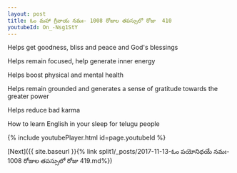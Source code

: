 ```yaml
---
layout: post
title: ఓం మహా గ్రీవాయ నమః- 1008 రోజుల తపస్సులో రోజు  410
youtubeId: On_-Nsg1StY
---
```

 
 
Helps get goodness, bliss and peace and God's blessings
 
Helps remain focused, help generate inner energy 
 
Helps boost physical and mental health 
 
Helps remain grounded and generates a sense of gratitude towards the greater power 
 
Helps reduce bad karma
 
How to learn English in your sleep for telugu people
 
 
 
 


{% include youtubePlayer.html id=page.youtubeId %}
 
[Next]({{ site.baseurl }}{% link split1/_posts/2017-11-13-ఓం పయోనిధయే నమః- 1008 రోజుల తపస్సులో రోజు  419.md%})
 
